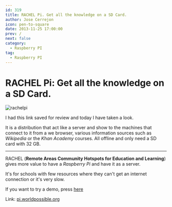 ```yaml
---
id: 319
title: RACHEL Pi. Get all the knowledge on a SD Card.
author: Jose Cerrejon
icon: pen-to-square
date: 2013-11-25 17:00:00
prev: /
next: false
category:
  - Raspberry PI
tag:
  - Raspberry PI
---
```


# RACHEL Pi: Get all the knowledge on a SD Card.

![rachelpi](/images/2013/11/rachelpi.jpg)

I had this link saved for review and today I have taken a look.

It is a distribution that act like a server and show to the machines that connect to it from a we browser, various information sources such as *Wikipedia* or the *Khan Academy* courses. All offline and only need a SD card with 32 GB.

- - -
RACHEL (**Remote Areas Community Hotspots for Education and Learning**) gives more value to have a *Raspberry Pi* and have it as a server.

It's for schools with few resources where they can't get an internet connection or it's very slow.

If you want to try a demo, press [here](http://rachel.worldpossible.org)

Link: [pi.worldpossible.org](http://pi.worldpossible.org/howto.html)